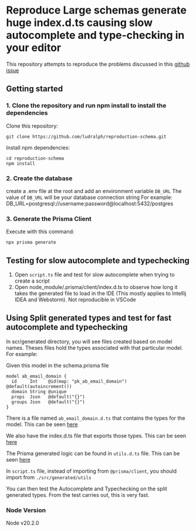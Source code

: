 # Reproduce Large schemas generate huge index.d.ts causing slow autocomplete and type-checking in your editor

This repository attempts to reproduce the problems discussed in this [github issue](https://github.com/prisma/prisma/issues/4807)

## Getting started

### 1. Clone the repository and run npm install to install the dependencies

Clone this repository:

```
git clone https://github.com/ludralph/reproduction-schema.git
```

Install npm dependencies:

```
cd reproduction-schema
npm install
```

### 2. Create the database

create a .env file at the root and add an environment variable `DB_URL`
The value of `DB_URL` will be your database connection string
For example: DB_URL=postgresql://username:password@localhost:5432/postgres


### 3. Generate the Prisma Client

Execute with this command: 

```
npx prisma generate
```

## Testing for slow autocomplete and typechecking
1. Open `script.ts` file  and test for slow autocomplete when trying to create a  script
2. Open node_module/.prisma/client/index.d.ts to observe how long it takes the generated file to load in the IDE (This mostly applies to Intellij IDEA and Webstorm). Not reproducible in VSCode

## Using Split generated types and test for fast autocomplete and typechecking
In scr/generated directory, you will see files created based on model names. Theses files hold the types associated with that particular model. For example:

Given this model in the schema.prisma file
```prisma
model ab_email_domain {
  id     Int    @id(map: "pk_ab_email_domain") @default(autoincrement())
  domain String @unique
  props  Json   @default("{}")
  groups Json   @default("{}")
}
```
There is a file named `ab_email_domain.d.ts` that contains the types for the model. This can be seen [here](https://github.com/ludralph/split-schema/blob/main/src/generated/ab_email_domain.d.ts)

We also have the index.d.ts file that exports those types. This can be seen [here](https://github.com/ludralph/split-schema/blob/main/src/generated/index.d.ts)

The Prisma generated logic can be found in `utils.d.ts` file. This can be seen [here](https://github.com/ludralph/split-schema/blob/main/src/generated/utils.d.ts)



In `script.ts` file, instead of importing from `@prisma/client`, you should import from `./src/generated/utils`

You can then test the Autocomplete and Typechecking on the split generated types. From the test carries out, this is very fast.

### Node Version
Node v20.2.0

